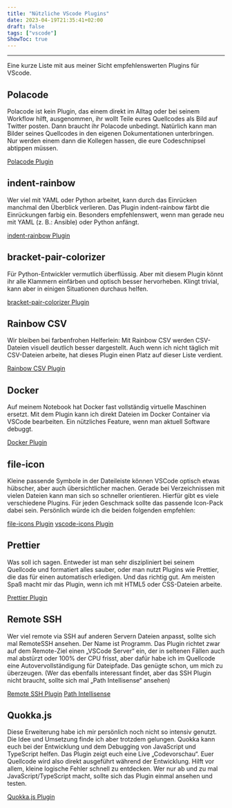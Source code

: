 ```yaml
---
title: "Nützliche VScode Plugins"
date: 2023-04-19T21:35:41+02:00
draft: false
tags: ["vscode"]
ShowToc: true
---
```


---
Eine kurze Liste mit aus meiner Sicht empfehlenswerten Plugins für VScode.

## Polacode

Polacode ist kein Plugin, das einem direkt im Alltag oder bei seinem Workflow hilft, ausgenommen, ihr wollt Teile eures Quellcodes als Bild auf Twitter posten. Dann braucht ihr Polacode unbedingt. Natürlich kann man Bilder seines Quellcodes in den eigenen Dokumentationen unterbringen. Nur werden einem dann die Kollegen hassen, die eure Codeschnipsel abtippen müssen.

[Polacode Plugin](https://marketplace.visualstudio.com/items?itemName=oderwat.indent-rainbow)

## indent-rainbow

Wer viel mit YAML oder Python arbeitet, kann durch das Einrücken manchmal den Überblick verlieren. Das Plugin indent-rainbow färbt die Einrückungen farbig ein. Besonders empfehlenswert, wenn man gerade neu mit YAML (z. B.: Ansible) oder Python anfängt.

[indent-rainbow Plugin]()

## bracket-pair-colorizer

Für Python-Entwickler vermutlich überflüssig. Aber mit diesem Plugin könnt ihr alle Klammern einfärben und optisch besser hervorheben. Klingt trivial, kann aber in einigen Situationen durchaus helfen.

[bracket-pair-colorizer Plugin](https://marketplace.visualstudio.com/items?itemName=CoenraadS.bracket-pair-colorizer)

## Rainbow CSV

Wir bleiben bei farbenfrohen Helferlein: Mit Rainbow CSV werden CSV-Dateien visuell deutlich besser dargestellt. Auch wenn ich nicht täglich mit CSV-Dateien arbeite, hat dieses Plugin einen Platz auf dieser Liste verdient.

[Rainbow CSV Plugin](https://marketplace.visualstudio.com/items?itemName=mechatroner.rainbow-csv)

## Docker

Auf meinem Notebook hat Docker fast vollständig virtuelle Maschinen ersetzt. Mit dem Plugin kann ich direkt Dateien im Docker Container via VSCode bearbeiten. Ein nützliches Feature, wenn man aktuell Software debuggt.

[Docker Plugin](https://marketplace.visualstudio.com/items?itemName=ms-azuretools.vscode-docker)

## file-icon

Kleine passende Symbole in der Dateileiste können VSCode optisch etwas hübscher, aber auch übersichtlicher machen. Gerade bei Verzeichnissen mit vielen Dateien kann man sich so schneller orientieren. Hierfür gibt es viele verschiedene Plugins. Für jeden Geschmack sollte das passende Icon-Pack dabei sein. Persönlich würde ich die beiden folgenden empfehlen:

[file-icons Plugin](https://marketplace.visualstudio.com/items?itemName=file-icons.file-icons)
[vscode-icons Plugin](https://marketplace.visualstudio.com/items?itemName=vscode-icons-team.vscode-icons)

## Prettier

Was soll ich sagen. Entweder ist man sehr diszipliniert bei seinem Quellcode und formatiert alles sauber, oder man nutzt Plugins wie Prettier, die das für einen automatisch erledigen. Und das richtig gut. Am meisten Spaß macht mir das Plugin, wenn ich mit HTML5 oder CSS-Dateien arbeite.

[Prettier Plugin](https://marketplace.visualstudio.com/items?itemName=esbenp.prettier-vscode)

## Remote SSH

Wer viel remote via SSH auf anderen Servern Dateien anpasst, sollte sich mal RemoteSSH ansehen. Der Name ist Programm. Das Plugin richtet zwar auf dem Remote-Ziel einen „VSCode Server“ ein, der in seltenen Fällen auch mal abstürzt oder 100% der CPU frisst, aber dafür habe ich im Quellcode eine Autovervollständigung für Dateipfade. Das genügte schon, um mich zu überzeugen. (Wer das ebenfalls interessant findet, aber das SSH Plugin nicht braucht, sollte sich mal „Path Intellisense“ ansehen)

[Remote SSH Plugin](https://marketplace.visualstudio.com/items?itemName=ms-vscode-remote.remote-ssh)
[Path Intellisense](https://marketplace.visualstudio.com/items?itemName=ms-vscode-remote.remote-ssh)

## Quokka.js

Diese Erweiterung habe ich mir persönlich noch nicht so intensiv genutzt. Die Idee und Umsetzung finde ich aber trotzdem gelungen. Quokka kann euch bei der Entwicklung und dem Debugging von JavaScript und TypeScript helfen. Das Plugin zeigt euch eine Live „Codevorschau“. Euer Quellcode wird also direkt ausgeführt während der Entwicklung. Hilft vor allem, kleine logische Fehler schnell zu entdecken. Wer nur ab und zu mal JavaScript/TypeScript macht, sollte sich das Plugin einmal ansehen und testen.

[Quokka.js Plugin](https://marketplace.visualstudio.com/items?itemName=WallabyJs.quokka-vscode)
